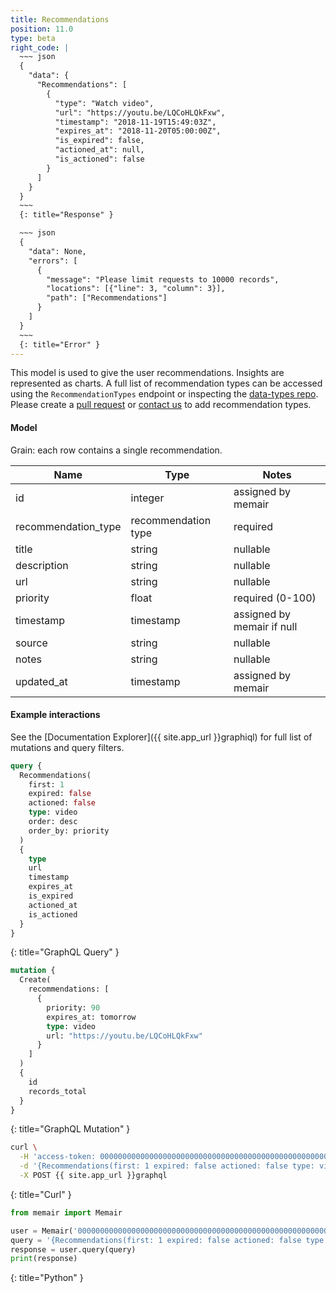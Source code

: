 ```yaml
---
title: Recommendations
position: 11.0
type: beta
right_code: |
  ~~~ json
  {
    "data": {
      "Recommendations": [
        {
          "type": "Watch video",
          "url": "https://youtu.be/LQCoHLQkFxw",
          "timestamp": "2018-11-19T15:49:03Z",
          "expires_at": "2018-11-20T05:00:00Z",
          "is_expired": false,
          "actioned_at": null,
          "is_actioned": false
        }
      ]
    }
  }
  ~~~
  {: title="Response" }

  ~~~ json
  {
    "data": None,
    "errors": [
      {
        "message": "Please limit requests to 10000 records",
        "locations": [{"line": 3, "column": 3}],
        "path": ["Recommendations"]
      }
    ]
  }
  ~~~
  {: title="Error" }
---
```


This model is used to give the user recommendations. Insights are represented as charts. A full list of recommendation types can be accessed using the `RecommendationTypes` endpoint or inspecting the [data-types repo](https://github.com/memair/data-types/blob/master/recommendation_types.yml). Please create a [pull request](https://github.com/memair/data-types/blob/master/recommendation_types.yml) or [contact us](https://blog.memair.com/community/contact) to add recommendation types.

#### Model

Grain: each row contains a single recommendation.

| Name | Type | Notes |
|-------|--------|---------|
| id | integer | assigned by memair |
| recommendation_type | recommendation type | required |
| title | string | nullable |
| description | string | nullable |
| url | string | nullable |
| priority | float | required (0-100) |
| timestamp | timestamp | assigned by memair if null |
| source | string | nullable |
| notes | string | nullable |
| updated_at | timestamp | assigned by memair |

#### Example interactions

See the [Documentation Explorer]({{ site.app_url }}graphiql) for full list of mutations and query filters.

~~~ graphql
query {
  Recommendations(
    first: 1
    expired: false
    actioned: false
    type: video
    order: desc
    order_by: priority
  )
  {
    type
    url
    timestamp
    expires_at
    is_expired
    actioned_at
    is_actioned
  }
}
~~~
{: title="GraphQL Query" }

~~~ graphql
mutation {
  Create(
    recommendations: [
      {
        priority: 90
        expires_at: tomorrow
        type: video
        url: "https://youtu.be/LQCoHLQkFxw"
      }
    ]
  )
  {
    id
    records_total
  }
}
~~~
{: title="GraphQL Mutation" }

~~~ bash
curl \
  -H 'access-token: 0000000000000000000000000000000000000000000000000000000000000000' \
  -d '{Recommendations(first: 1 expired: false actioned: false type: video order: desc order_by: priority){type url timestamp expires_at is_expired actioned_at is_actioned}}' \
  -X POST {{ site.app_url }}graphql
~~~
{: title="Curl" }

~~~ python
from memair import Memair

user = Memair('0000000000000000000000000000000000000000000000000000000000000000')
query = '{Recommendations(first: 1 expired: false actioned: false type: video order: desc order_by: priority){type url timestamp expires_at is_expired actioned_at is_actioned} }'
response = user.query(query)
print(response)
~~~
{: title="Python" }
